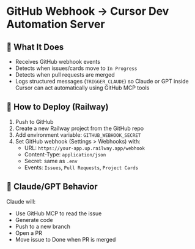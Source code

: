 # GitHub Webhook → Cursor Dev Automation Server

## 🔧 What It Does

- Receives GitHub webhook events
- Detects when issues/cards move to `In Progress`
- Detects when pull requests are merged
- Logs structured messages (`TRIGGER_CLAUDE`) so Claude or GPT inside Cursor can act automatically using GitHub MCP tools

## 🚀 How to Deploy (Railway)

1. Push to GitHub
2. Create a new Railway project from the GitHub repo
3. Add environment variable: `GITHUB_WEBHOOK_SECRET`
4. Set GitHub webhook (Settings > Webhooks) with:
   - URL: `https://your-app.up.railway.app/webhook`
   - Content-Type: `application/json`
   - Secret: same as `.env`
   - Events: `Issues`, `Pull Requests`, `Project Cards`

## 🧠 Claude/GPT Behavior

Claude will:

- Use GitHub MCP to read the issue
- Generate code
- Push to a new branch
- Open a PR
- Move issue to Done when PR is merged
